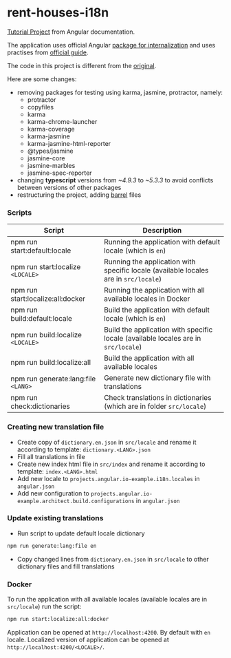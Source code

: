 # rent-houses-i18n

[Tutorial Project](https://angular.dev/tutorials/first-app) from Angular documentation.

The application uses official Angular [package for internalization](https://www.npmjs.com/package/@angular/localize) and uses practises from [official guide](https://angular.dev/guide/i18n).

The code in this project is different from the [original](https://goo.gle/42j4NjS).

Here are some changes:

* removing packages for testing using karma, jasmine, protractor, namely:
  * protractor
  * copyfiles
  * karma
  * karma-chrome-launcher
  * karma-coverage
  * karma-jasmine
  * karma-jasmine-html-reporter
  * @types/jasmine
  * jasmine-core
  * jasmine-marbles
  * jasmine-spec-reporter
* changing **typescript** versions from *~4.9.3* to *~5.3.3* to avoid conflicts between versions of other packages
* restructuring the project, adding [barrel](https://basarat.gitbook.io/typescript/main-1/barrel) files

### Scripts

| Script                                     | Description                                                                                                                |
|--------------------------------------------|----------------------------------------------------------------------------------------------------------------------------|
| npm run start:default:locale               | Running the application with default locale (which is `en`)                                                                |
| npm run start:localize `<LOCALE>`          | Running the application with specific locale (available locales are in `src/locale`)                                       |
| npm run start:localize:all:docker          | Running the application with all available locales in Docker                                                               |
| npm run build:default:locale               | Build the application with default locale (which is `en`)                                                                  |
| npm run build:localize `<LOCALE>`          | Build the application with specific locale (available locales are in `src/locale`)                                         |
| npm run build:localize:all                 | Build the application with all available locales                                                                           |
| npm run generate:lang:file `<LANG>`        | Generate new dictionary file with translations                                                                             |
| npm run check:dictionaries                 | Check translations in dictionaries (which are in folder `src/locale`)                                                      |

### Creating new translation file

* Create copy of `dictionary.en.json` in `src/locale` and rename it according to template: `dictionary.<LANG>.json`
* Fill all translations in file
* Create new index html file in `src/index` and rename it according to template: `index.<LANG>.html`
* Add new locale to `projects.angular.io-example.i18n.locales` in `angular.json`
* Add new configuration to `projects.angular.io-example.architect.build.configurations` in `angular.json`

### Update existing translations

* Run script to update default locale dictionary
```bash
npm run generate:lang:file en
```
* Copy changed lines from `dictionary.en.json` in `src/locale` to other dictionary files and fill translations

### Docker

To run the application with all available locales (available locales are in `src/locale`) run the script:

```bash
npm run start:localize:all:docker
```

Application can be opened at `http://localhost:4200`. By default with `en` locale.
Localized version of application can be opened at `http://localhost:4200/<LOCALE>/`.
